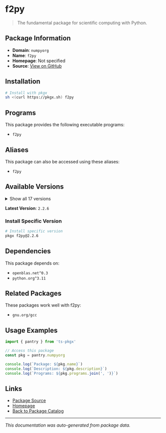 # f2py

> The fundamental package for scientific computing with Python.

## Package Information

- **Domain**: `numpyorg`
- **Name**: `f2py`
- **Homepage**: Not specified
- **Source**: [View on GitHub](https://github.com/pkgxdev/pantry/tree/main/projects/numpy.org/package.yml)

## Installation

```bash
# Install with pkgx
sh <(curl https://pkgx.sh) f2py
```

## Programs

This package provides the following executable programs:

- `f2py`

## Aliases

This package can also be accessed using these aliases:

- `f2py`

## Available Versions

<details>
<summary>Show all 17 versions</summary>

- `2.2.6`, `2.2.5`, `2.2.4`, `2.2.3`, `2.2.2`
- `2.2.1`, `2.2.0`, `2.1.3`, `2.1.2`, `2.1.1`
- `2.1.0`, `2.0.2`, `2.0.1`, `2.0.0`, `1.26.4`
- `1.26.3`, `1.26.2`

</details>

**Latest Version**: `2.2.6`

### Install Specific Version

```bash
# Install specific version
pkgx f2py@2.2.6
```

## Dependencies

This package depends on:

- `openblas.net^0.3`
- `python.org^3.11`

## Related Packages

These packages work well with f2py:

- `gnu.org/gcc`

## Usage Examples

```typescript
import { pantry } from 'ts-pkgx'

// Access this package
const pkg = pantry.numpyorg

console.log(`Package: ${pkg.name}`)
console.log(`Description: ${pkg.description}`)
console.log(`Programs: ${pkg.programs.join(', ')}`)
```

## Links

- [Package Source](https://github.com/pkgxdev/pantry/tree/main/projects/numpy.org/package.yml)
- [Homepage](#)
- [Back to Package Catalog](../package-catalog.md)

---

*This documentation was auto-generated from package data.*
